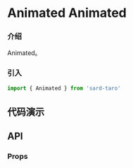 # Animated Animated

### 介绍

Animated。

### 引入

```ts
import { Animated } from 'sard-taro'
```

## 代码演示

## API

### Props
